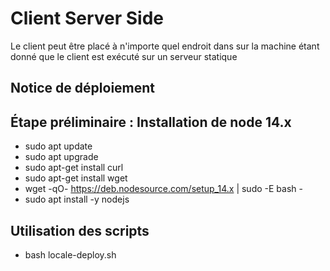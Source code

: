 # Client Server Side

Le client peut être placé à n'importe quel endroit dans sur la machine 
étant donné que le client est exécuté sur un serveur statique

## Notice de déploiement

## Étape préliminaire : Installation de node 14.x

- sudo apt update
- sudo apt upgrade
- sudo apt-get install curl
- sudo apt-get install wget
- wget -qO- https://deb.nodesource.com/setup_14.x | sudo -E bash -
- sudo apt install -y nodejs

## Utilisation des scripts 

- bash locale-deploy.sh
